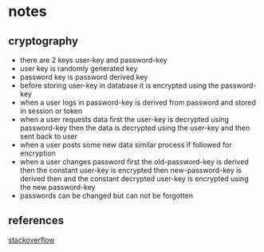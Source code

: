 # notes

## cryptography

- there are 2 keys user-key and password-key
- user key is randomly generated key
- password key is password derived key
- before storing user-key in database it is encrypted using the password-key
- when a user logs in password-key is derived from password and stored in session or token
- when a user requests data first the user-key is decrypted using password-key then the data is decrypted using the user-key and then sent back to user
- when a user posts some new data similar process if followed for encryption
- when a user changes password first the old-password-key is derived then the constant user-key is encrypted then new-password-key is derived then and the constant decrypted user-key is encrypted using the new password-key
- passwords can be changed but can not be forgotten

## references

[stackoverflow](https://security.stackexchange.com/questions/157422/store-encrypted-user-data-in-database)
